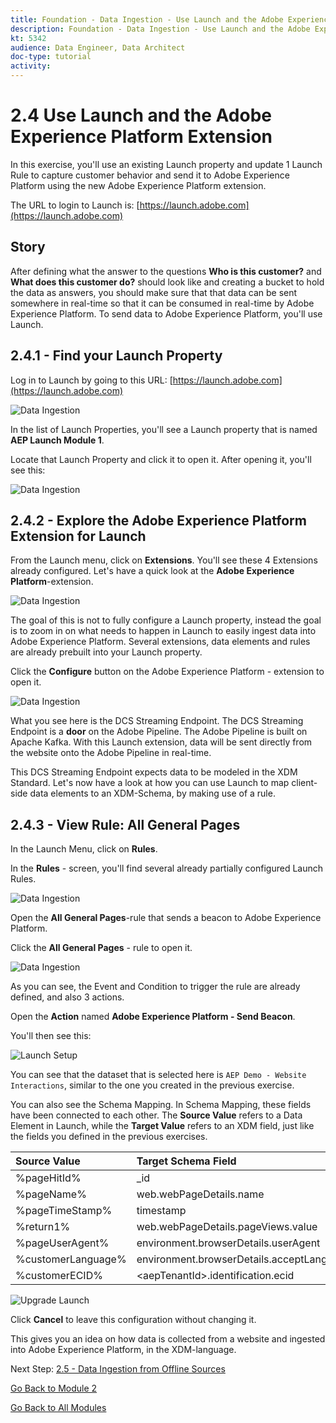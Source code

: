 ```yaml
---
title: Foundation - Data Ingestion - Use Launch and the Adobe Experience Platform Extension
description: Foundation - Data Ingestion - Use Launch and the Adobe Experience Platform Extension
kt: 5342
audience: Data Engineer, Data Architect
doc-type: tutorial
activity: 
---
```


# 2.4 Use Launch and the Adobe Experience Platform Extension

In this exercise, you'll use an existing Launch property and update 1 Launch Rule to capture customer behavior and send it to Adobe Experience Platform using the new Adobe Experience Platform extension.

The URL to login to Launch is: [https://launch.adobe.com](https://launch.adobe.com)
 
## Story

After defining what the answer to the questions **Who is this customer?** and **What does this customer do?** should look like and creating a bucket to hold the data as answers, you should make sure that that data can be sent somewhere in real-time so that it can be consumed in real-time by Adobe Experience Platform. 
To send data to Adobe Experience Platform, you'll use Launch.

## 2.4.1 - Find your Launch Property

Log in to Launch by going to this URL: [https://launch.adobe.com](https://launch.adobe.com)

![Data Ingestion](./images/launchhome.png)

In the list of Launch Properties, you'll see a Launch property that is named **AEP Launch Module 1**.

Locate that Launch Property and click it to open it. After opening it, you'll see this:

![Data Ingestion](./images/launchprop.png)

## 2.4.2 - Explore the Adobe Experience Platform Extension for Launch

From the Launch menu, click on **Extensions**. You'll see these 4 Extensions already configured. Let's have a quick look at the **Adobe Experience Platform**-extension.

![Data Ingestion](./images/launchext.png)

The goal of this is not to fully configure a Launch property, instead the goal is to zoom in on what needs to happen in Launch to easily ingest data into Adobe Experience Platform. Several extensions, data elements and rules are already prebuilt into your Launch property.

Click the **Configure** button on the Adobe Experience Platform - extension to open it.

![Data Ingestion](./images/launchprope.png)

What you see here is the DCS Streaming Endpoint. The DCS Streaming Endpoint is a **door** on the Adobe Pipeline. The Adobe Pipeline is built on Apache Kafka. With this Launch extension, data will be sent directly from the website onto the Adobe Pipeline in real-time.

This DCS Streaming Endpoint expects data to be modeled in the XDM Standard. Let's now have a look at how you can use Launch to map client-side data elements to an XDM-Schema, by making use of a rule.

## 2.4.3 - View Rule: All General Pages

In the Launch Menu, click on **Rules**.

In the **Rules** - screen, you'll find several already partially configured Launch Rules.

![Data Ingestion](./images/rulesov.png)

Open the **All General Pages**-rule that sends a beacon to Adobe Experience Platform.

Click the **All General Pages** - rule to open it.

![Data Ingestion](./images/pppre.png)

As you can see, the Event and Condition to trigger the rule are already defined, and also 3 actions.

Open the **Action** named **Adobe Experience Platform - Send Beacon**.

You'll then see this:

![Launch Setup](./images/beaconconfig.png)

You can see that the dataset that is selected here is `AEP Demo - Website Interactions`, similar to the one you created in the previous exercise.

You can also see the Schema Mapping. In Schema Mapping, these fields have been connected to each other. The **Source Value** refers to a Data Element in Launch, while the **Target Value** refers to an XDM field, just like the fields you defined in the previous exercises.

| Source Value                 | Target Schema Field               |
|:-------------------------------------------| :------------------ |
|%pageHitId%|_id| 
|%pageName%|web.webPageDetails.name|
|%pageTimeStamp%|timestamp|
|%return1%|web.webPageDetails.pageViews.value|
|%pageUserAgent%|environment.browserDetails.userAgent|
|%customerLanguage%|environment.browserDetails.acceptLanguage|
|%customerECID%|\<aepTenantId>.identification.ecid|

![Upgrade Launch](./images/appp_ok.png)

Click **Cancel** to leave this configuration without changing it.

This gives you an idea on how data is collected from a website and ingested into Adobe Experience Platform, in the XDM-language.

Next Step: [2.5 - Data Ingestion from Offline Sources](./ex5.md)

[Go Back to Module 2](./data-ingestion.md)

[Go Back to All Modules](../../overview.md)
